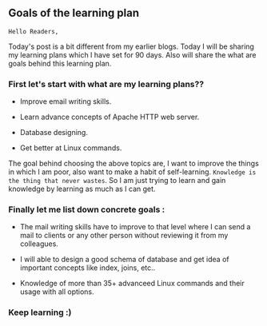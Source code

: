 ## Goals of the learning plan 

`Hello Readers,`

Today's post is a bit different from my earlier blogs. Today I will be sharing my learning plans which I have set for 90 days.
Also will share the what are goals behind this learning plan.

### First let's start with what are my learning plans??

+ Improve email writing skills. 

+ Learn advance concepts of Apache HTTP web server.

+ Database designing.

+ Get better at Linux commands.

The goal behind choosing the above topics are, I want to improve the things in which I am poor, also want to make a habit of self-learning.
`Knowledge is the thing that never wastes`. So I am just trying to learn and gain knowledge by learning as much as I can get.

### Finally let me list down concrete goals :

+ The mail writing skills have to improve to that level where I can send a mail to clients or any other person without reviewing it from my colleagues.

+ I will able to design a good schema of database and get idea of important concepts like index, joins, etc..

+ Knowledge of more than 35+ advanceed Linux commands and their usage with all options.

### Keep learning :)
